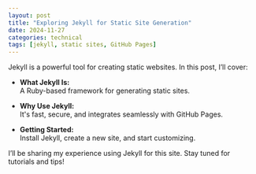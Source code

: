 ```yaml
---
layout: post
title: "Exploring Jekyll for Static Site Generation"
date: 2024-11-27
categories: technical
tags: [jekyll, static sites, GitHub Pages]
---
```


Jekyll is a powerful tool for creating static websites. In this post, I’ll cover:

- **What Jekyll Is:**  
  A Ruby-based framework for generating static sites.

- **Why Use Jekyll:**  
  It's fast, secure, and integrates seamlessly with GitHub Pages.

- **Getting Started:**  
  Install Jekyll, create a new site, and start customizing.

I’ll be sharing my experience using Jekyll for this site. Stay tuned for tutorials and tips!
